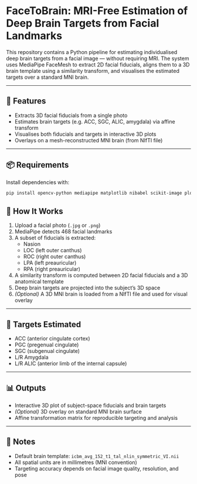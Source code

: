 # FaceToBrain: MRI-Free Estimation of Deep Brain Targets from Facial Landmarks

This repository contains a Python pipeline for estimating individualised deep brain targets from a facial image — without requiring MRI. The system uses MediaPipe FaceMesh to extract 2D facial fiducials, aligns them to a 3D brain template using a similarity transform, and visualises the estimated targets over a standard MNI brain.

---

## 🚀 Features

- Extracts 3D facial fiducials from a single photo
- Estimates brain targets (e.g. ACC, SGC, ALIC, amygdala) via affine transform
- Visualises both fiducials and targets in interactive 3D plots
- Overlays on a mesh-reconstructed MNI brain (from NIfTI file)

---

## 📦 Requirements

Install dependencies with:

```bash
pip install opencv-python mediapipe matplotlib nibabel scikit-image plotly
```


## 📂 How It Works

1. Upload a facial photo (`.jpg` or `.png`)
2. MediaPipe detects 468 facial landmarks
3. A subset of fiducials is extracted:
   - Nasion
   - LOC (left outer canthus)
   - ROC (right outer canthus)
   - LPA (left preauricular)
   - RPA (right preauricular)
4. A similarity transform is computed between 2D facial fiducials and a 3D anatomical template
5. Deep brain targets are projected into the subject’s 3D space
6. *(Optional)* A 3D MNI brain is loaded from a NIfTI file and used for visual overlay

---

## 🧠 Targets Estimated

- ACC (anterior cingulate cortex)  
- PGC (pregenual cingulate)  
- SGC (subgenual cingulate)  
- L/R Amygdala  
- L/R ALIC (anterior limb of the internal capsule)

---

## 📊 Outputs

- Interactive 3D plot of subject-space fiducials and brain targets
- *(Optional)* 3D overlay on standard MNI brain surface
- Affine transformation matrix for reproducible targeting and analysis

---

## 📝 Notes

- Default brain template: `icbm_avg_152_t1_tal_nlin_symmetric_VI.nii`
- All spatial units are in millimetres (MNI convention)
- Targeting accuracy depends on facial image quality, resolution, and pose

